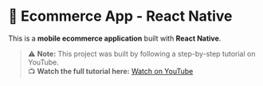 # 🛒 Ecommerce App - React Native

This is a **mobile ecommerce application** built with **React Native**.

> ⚠️ **Note:** This project was built by following a step-by-step tutorial on YouTube.  
> 📺 **Watch the full tutorial here:** [Watch on YouTube](https://www.youtube.com/watch?v=aQ6gJ5JLv-E&t=77s)
